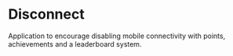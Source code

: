 # Disconnect

Application to encourage disabling mobile connectivity with points, achievements and a leaderboard system.
